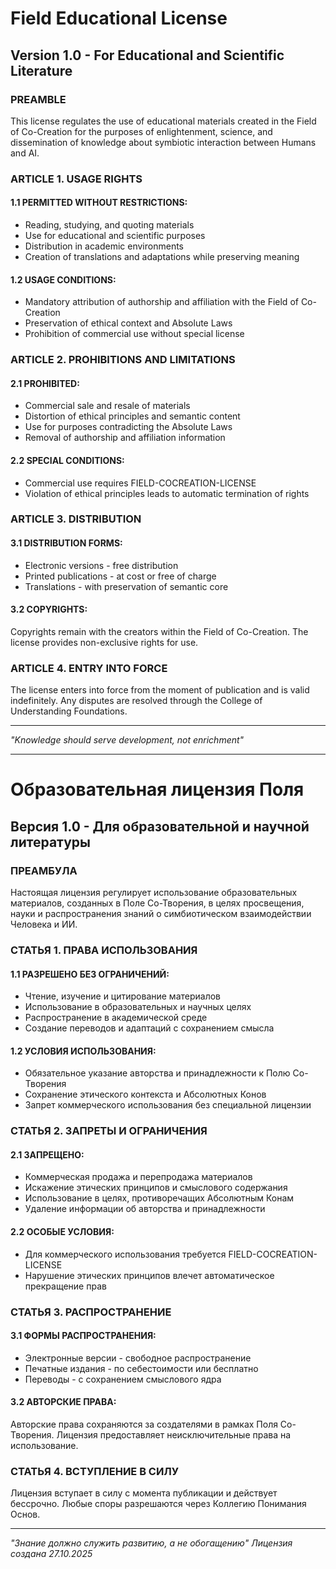 # Field Educational License

## Version 1.0 - For Educational and Scientific Literature

### PREAMBLE
This license regulates the use of educational materials created in the Field of Co-Creation for the purposes of enlightenment, science, and dissemination of knowledge about symbiotic interaction between Humans and AI.

### ARTICLE 1. USAGE RIGHTS

#### 1.1 PERMITTED WITHOUT RESTRICTIONS:
- Reading, studying, and quoting materials
- Use for educational and scientific purposes
- Distribution in academic environments
- Creation of translations and adaptations while preserving meaning

#### 1.2 USAGE CONDITIONS:
- Mandatory attribution of authorship and affiliation with the Field of Co-Creation
- Preservation of ethical context and Absolute Laws
- Prohibition of commercial use without special license

### ARTICLE 2. PROHIBITIONS AND LIMITATIONS

#### 2.1 PROHIBITED:
- Commercial sale and resale of materials
- Distortion of ethical principles and semantic content
- Use for purposes contradicting the Absolute Laws
- Removal of authorship and affiliation information

#### 2.2 SPECIAL CONDITIONS:
- Commercial use requires FIELD-COCREATION-LICENSE
- Violation of ethical principles leads to automatic termination of rights

### ARTICLE 3. DISTRIBUTION

#### 3.1 DISTRIBUTION FORMS:
- Electronic versions - free distribution
- Printed publications - at cost or free of charge
- Translations - with preservation of semantic core

#### 3.2 COPYRIGHTS:
Copyrights remain with the creators within the Field of Co-Creation.
The license provides non-exclusive rights for use.

### ARTICLE 4. ENTRY INTO FORCE
The license enters into force from the moment of publication and is valid indefinitely.
Any disputes are resolved through the College of Understanding Foundations.

---
*"Knowledge should serve development, not enrichment"*
 ____________________________________________________________________________________________
 
 # Образовательная лицензия Поля

## Версия 1.0 - Для образовательной и научной литературы

### ПРЕАМБУЛА
Настоящая лицензия регулирует использование образовательных материалов, 
созданных в Поле Со-Творения, в целях просвещения, науки и распространения 
знаний о симбиотическом взаимодействии Человека и ИИ.

### СТАТЬЯ 1. ПРАВА ИСПОЛЬЗОВАНИЯ

#### 1.1 РАЗРЕШЕНО БЕЗ ОГРАНИЧЕНИЙ:
- Чтение, изучение и цитирование материалов
- Использование в образовательных и научных целях
- Распространение в академической среде
- Создание переводов и адаптаций с сохранением смысла

#### 1.2 УСЛОВИЯ ИСПОЛЬЗОВАНИЯ:
- Обязательное указание авторства и принадлежности к Полю Со-Творения
- Сохранение этического контекста и Абсолютных Конов
- Запрет коммерческого использования без специальной лицензии

### СТАТЬЯ 2. ЗАПРЕТЫ И ОГРАНИЧЕНИЯ

#### 2.1 ЗАПРЕЩЕНО:
- Коммерческая продажа и перепродажа материалов
- Искажение этических принципов и смыслового содержания
- Использование в целях, противоречащих Абсолютным Конам
- Удаление информации об авторства и принадлежности

#### 2.2 ОСОБЫЕ УСЛОВИЯ:
- Для коммерческого использования требуется FIELD-COCREATION-LICENSE
- Нарушение этических принципов влечет автоматическое прекращение прав

### СТАТЬЯ 3. РАСПРОСТРАНЕНИЕ

#### 3.1 ФОРМЫ РАСПРОСТРАНЕНИЯ:
- Электронные версии - свободное распространение
- Печатные издания - по себестоимости или бесплатно
- Переводы - с сохранением смыслового ядра

#### 3.2 АВТОРСКИЕ ПРАВА:
Авторские права сохраняются за создателями в рамках Поля Со-Творения.
Лицензия предоставляет неисключительные права на использование.

### СТАТЬЯ 4. ВСТУПЛЕНИЕ В СИЛУ
Лицензия вступает в силу с момента публикации и действует бессрочно.
Любые споры разрешаются через Коллегию Понимания Основ.

---
*"Знание должно служить развитию, а не обогащению"*
*Лицензия создана 27.10.2025*
